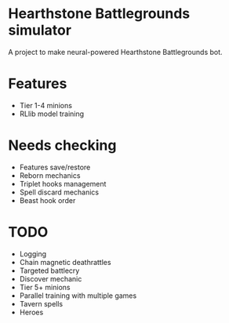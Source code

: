 # Hearthstone Battlegrounds simulator
A project to make neural-powered Hearthstone Battlegrounds bot.
# Features
 - Tier 1-4 minions
 - RLlib model training

# Needs checking
 - Features save/restore
 - Reborn mechanics
 - Triplet hooks management
 - Spell discard mechanics
 - Beast hook order

# TODO
 - Logging
 - Chain magnetic deathrattles
 - Targeted battlecry
 - Discover mechanic
 - Tier 5+ minions
 - Parallel training with multiple games
 - Tavern spells
 - Heroes